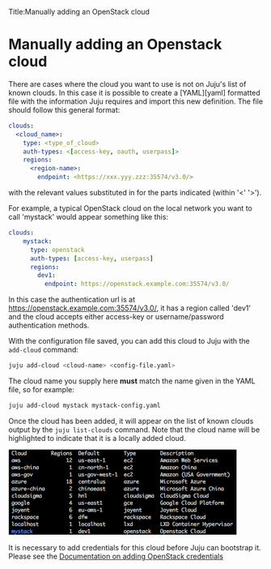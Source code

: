 Title:Manually adding an OpenStack cloud


# Manually adding an Openstack cloud

There are cases where the cloud you want to use is not on Juju's list of known
clouds. In this case it is possible to create a [YAML][yaml] formatted file
with the information Juju requires and import this new definition. The file
should follow this general format:

```yaml
clouds:
  <cloud_name>:
    type: <type_of_cloud>
    auth-types: <[access-key, oauth, userpass]>
    regions:
      <region-name>:
        endpoint: <https://xxx.yyy.zzz:35574/v3.0/>
```
with the relevant values substituted in for the parts indicated
(within '<' '>').

For example, a typical OpenStack cloud on the local network you want to call
'mystack' would appear something like this:


```yaml
clouds:
    mystack:
      type: openstack
      auth-types: [access-key, userpass]
      regions:
        dev1:
          endpoint: https://openstack.example.com:35574/v3.0/
```

In this case the authentication url is at
https://openstack.example.com:35574/v3.0/, it has a region called 'dev1' and
the cloud accepts either access-key or username/password authentication
methods.

With the configuration file saved, you can add this cloud to Juju with the
`add-cloud` command:

```bash
juju add-cloud <cloud-name> <config-file.yaml>
```

The cloud name you supply here **must** match the name given in the YAML file,
so for example:

```bash
juju add-cloud mystack mystack-config.yaml
```

Once the cloud has been added, it will appear on the list of known clouds
output by the `juju list-clouds` command. Note that the cloud name will be
highlighted to indicate that it is a locally added cloud.

!["juju list-cloud with locally added cloud"](./media/list-clouds-local.png)

It is necessary to add credentials for this cloud before Juju can bootstrap it.
Please see the [Documentation on adding OpenStack credentials][openstack-credentials]

[openstack-credentials]: ./help-openstack.html#adding-credentials
